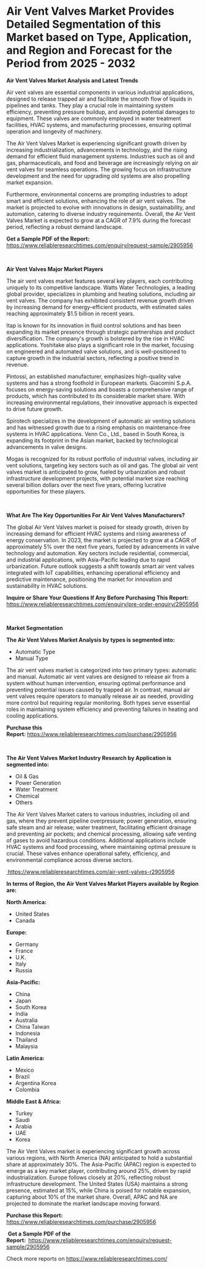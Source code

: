 <p><h1>Air Vent Valves Market Provides Detailed Segmentation of this Market based on Type, Application, and Region and Forecast for the Period from 2025 - 2032</h1></p><p><strong>Air Vent Valves Market Analysis and Latest Trends</strong></p>
<p><p>Air vent valves are essential components in various industrial applications, designed to release trapped air and facilitate the smooth flow of liquids in pipelines and tanks. They play a crucial role in maintaining system efficiency, preventing pressure buildup, and avoiding potential damages to equipment. These valves are commonly employed in water treatment facilities, HVAC systems, and manufacturing processes, ensuring optimal operation and longevity of machinery.</p><p>The Air Vent Valves Market is experiencing significant growth driven by increasing industrialization, advancements in technology, and the rising demand for efficient fluid management systems. Industries such as oil and gas, pharmaceuticals, and food and beverage are increasingly relying on air vent valves for seamless operations. The growing focus on infrastructure development and the need for upgrading old systems are also propelling market expansion. </p><p>Furthermore, environmental concerns are prompting industries to adopt smart and efficient solutions, enhancing the role of air vent valves. The market is projected to evolve with innovations in design, sustainability, and automation, catering to diverse industry requirements. Overall, the Air Vent Valves Market is expected to grow at a CAGR of 7.9% during the forecast period, reflecting a robust demand landscape.</p></p>
<p><strong>Get a Sample PDF of the Report:&nbsp;</strong> <a href="https://www.reliableresearchtimes.com/enquiry/request-sample/2905956?utm_campaign=2232&utm_medium=2&utm_source=Github&utm_content=ia&utm_term=12032025&utm_id=air-vent-valves">https://www.reliableresearchtimes.com/enquiry/request-sample/2905956</a></p>
<p>&nbsp;</p>
<p><strong>Air Vent Valves Major Market Players</strong></p>
<p><p>The air vent valves market features several key players, each contributing uniquely to its competitive landscape. Watts Water Technologies, a leading global provider, specializes in plumbing and heating solutions, including air vent valves. The company has exhibited consistent revenue growth driven by increasing demand for energy-efficient products, with estimated sales reaching approximately $1.5 billion in recent years.</p><p>Itap is known for its innovation in fluid control solutions and has been expanding its market presence through strategic partnerships and product diversification. The company's growth is bolstered by the rise in HVAC applications. Yoshitake also plays a significant role in the market, focusing on engineered and automated valve solutions, and is well-positioned to capture growth in the industrial sectors, reflecting a positive trend in revenue.</p><p>Pintossi, an established manufacturer, emphasizes high-quality valve systems and has a strong foothold in European markets. Giacomini S.p.A. focuses on energy-saving solutions and boasts a comprehensive range of products, which has contributed to its considerable market share. With increasing environmental regulations, their innovative approach is expected to drive future growth.</p><p>Spirotech specializes in the development of automatic air venting solutions and has witnessed growth due to a rising emphasis on maintenance-free systems in HVAC applications. Venn Co., Ltd., based in South Korea, is expanding its footprint in the Asian market, backed by technological advancements in valve designs.</p><p>Mogas is recognized for its robust portfolio of industrial valves, including air vent solutions, targeting key sectors such as oil and gas. The global air vent valves market is anticipated to grow, fueled by urbanization and robust infrastructure development projects, with potential market size reaching several billion dollars over the next five years, offering lucrative opportunities for these players.</p></p>
<p>&nbsp;</p>
<p><strong>What Are The Key Opportunities For Air Vent Valves Manufacturers?</strong></p>
<p><p>The global Air Vent Valves market is poised for steady growth, driven by increasing demand for efficient HVAC systems and rising awareness of energy conservation. In 2023, the market is projected to grow at a CAGR of approximately 5% over the next five years, fueled by advancements in valve technology and automation. Key sectors include residential, commercial, and industrial applications, with Asia-Pacific leading due to rapid urbanization. Future outlook suggests a shift towards smart air vent valves integrated with IoT capabilities, enhancing operational efficiency and predictive maintenance, positioning the market for innovation and sustainability in HVAC solutions.</p></p>
<p><strong>Inquire or Share Your Questions If Any Before Purchasing This Report:</strong> <a href="https://www.reliableresearchtimes.com/enquiry/pre-order-enquiry/2905956?utm_campaign=2232&utm_medium=2&utm_source=Github&utm_content=ia&utm_term=12032025&utm_id=air-vent-valves">https://www.reliableresearchtimes.com/enquiry/pre-order-enquiry/2905956</a></p>
<p>&nbsp;</p>
<p><strong>Market Segmentation</strong></p>
<p><strong>The Air Vent Valves Market Analysis by types is segmented into:</strong></p>
<p><ul><li>Automatic Type</li><li>Manual Type</li></ul></p>
<p><p>The air vent valves market is categorized into two primary types: automatic and manual. Automatic air vent valves are designed to release air from a system without human intervention, ensuring optimal performance and preventing potential issues caused by trapped air. In contrast, manual air vent valves require operators to manually release air as needed, providing more control but requiring regular monitoring. Both types serve essential roles in maintaining system efficiency and preventing failures in heating and cooling applications.</p></p>
<p><strong>Purchase this Report:&nbsp;</strong><a href="https://www.reliableresearchtimes.com/purchase/2905956?utm_campaign=2232&utm_medium=2&utm_source=Github&utm_content=ia&utm_term=12032025&utm_id=air-vent-valves">https://www.reliableresearchtimes.com/purchase/2905956</a></p>
<p>&nbsp;</p>
<p><strong>The Air Vent Valves Market Industry Research by Application is segmented into:</strong></p>
<p><ul><li>Oil & Gas</li><li>Power Generation</li><li>Water Treatment</li><li>Chemical</li><li>Others</li></ul></p>
<p><p>The Air Vent Valves Market caters to various industries, including oil and gas, where they prevent pipeline overpressure; power generation, ensuring safe steam and air release; water treatment, facilitating efficient drainage and preventing air pockets; and chemical processing, allowing safe venting of gases to avoid hazardous conditions. Additional applications include HVAC systems and food processing, where maintaining optimal pressure is crucial. These valves enhance operational safety, efficiency, and environmental compliance across diverse sectors.</p></p>
<p><a href="https://www.reliableresearchtimes.com/air-vent-valves-r2905956?utm_campaign=2232&utm_medium=2&utm_source=Github&utm_content=ia&utm_term=12032025&utm_id=air-vent-valves">&nbsp;https://www.reliableresearchtimes.com/air-vent-valves-r2905956</a></p>
<p><strong>In terms of Region, the Air Vent Valves Market Players available by Region are:</strong></p>
<p>
    <p> <strong> North America: </strong>
        <ul>
            <li>United States</li>
            <li>Canada</li>
        </ul>
        </p> 
    <p> <strong> Europe: </strong>
        <ul>
            <li>Germany</li>
            <li>France</li>
            <li>U.K.</li>
            <li>Italy</li>
            <li>Russia</li>
        </ul>
        </p> 
    <p> <strong> Asia-Pacific: </strong>
        <ul>
            <li>China</li>
            <li>Japan</li>
            <li>South Korea</li>
            <li>India</li>
            <li>Australia</li>
            <li>China Taiwan</li>
            <li>Indonesia</li>
            <li>Thailand</li>
            <li>Malaysia</li>
        </ul>
        </p> 
    <p> <strong> Latin America: </strong>
        <ul>
            <li>Mexico</li>
            <li>Brazil</li>
            <li>Argentina Korea</li>
            <li>Colombia</li>
        </ul>
        </p> 
    <p> <strong> Middle East & Africa: </strong>
        <ul>
            <li>Turkey</li>
            <li>Saudi</li>
            <li>Arabia</li>
            <li>UAE</li>
            <li>Korea</li>
        </ul>
    </p>
    </p>
<p><p>The Air Vent Valves market is experiencing significant growth across various regions, with North America (NA) anticipated to hold a substantial share at approximately 30%. The Asia-Pacific (APAC) region is expected to emerge as a key market player, contributing around 25%, driven by rapid industrialization. Europe follows closely at 20%, reflecting robust infrastructure development. The United States (USA) maintains a strong presence, estimated at 15%, while China is poised for notable expansion, capturing about 10% of the market share. Overall, APAC and NA are projected to dominate the market landscape moving forward.</p></p>
<p><strong>Purchase this Report: </strong><a href="https://www.reliableresearchtimes.com/purchase/2905956?utm_campaign=2232&utm_medium=2&utm_source=Github&utm_content=ia&utm_term=12032025&utm_id=air-vent-valves">https://www.reliableresearchtimes.com/purchase/2905956</a></p>
<p>&nbsp;<strong>Get a Sample PDF of the Report:&nbsp;&nbsp;</strong><a href="https://www.reliableresearchtimes.com/enquiry/request-sample/2905956?utm_campaign=2232&utm_medium=2&utm_source=Github&utm_content=ia&utm_term=12032025&utm_id=air-vent-valves">https://www.reliableresearchtimes.com/enquiry/request-sample/2905956</a></p>
<p><strong></strong></p>
<p>Check more reports on <a href="https://www.reliableresearchtimes.com/?utm_campaign=2232&utm_medium=2&utm_source=Github&utm_content=ia&utm_term=12032025&utm_id=air-vent-valves">https://www.reliableresearchtimes.com/</a></p>